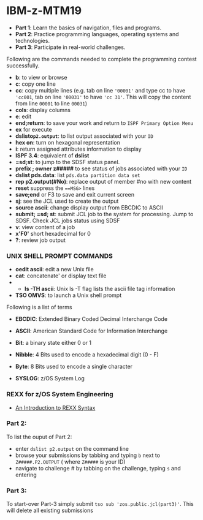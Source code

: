 # IBM-z-MTM19

- **Part 1**: Learn the basics of navigation, files and programs.
- **Part 2**: Practice programming languages, operating systems and technologies.
- **Part 3**: Participate in real-world challenges.


Following are the commands needed to complete the programming contest successfully.

- **b**: to view or browse
- **c**: copy one line
- **cc**: copy multiple lines (e.g. tab on line `'00001'` and type cc to have `'cc001`, tab on line `'00031'` to have `'cc 31'`. This will copy the content from line `00001` to line `00031`)
- **cols**: display columns
- **e**: edit
- **end;return**: to save your work and return to `ISPF Primary Option Menu`
- **ex** for execute
- **dslisto`p2.output`**: to list output associated with your `ID`
- **hex on**: turn on hexagonal representation
- **i**: return assigned attributes information to display
- **ISPF 3.4**: equivalent of **dslist**
- **=sd;st**: to jump to the SDSF status panel.
- **prefix ; owner z#####** to see status of jobs associated with your `ID`
- **dslist pds.data**: list `pds.data partition data set`
- **rep p2.output(#No)**: replace output of member #no with new content 
- **reset** suppress the `==MSG>` lines
- **save;end** or F3 to save and exit current screen
- **sj**: see the JCL used to create the output
- **source ascii**: change display output from EBCDIC to ASCII
- **submit; =sd; st**: submit JCL job to the system for processing. Jump to SDSF. Check JCL jobs status using SDSF
- **v**: view content of a job
- **x'F0'** short hexadecimal for 0
- **?**: review job output

### UNIX SHELL PROMPT COMMANDS

- **oedit ascii**: edit a new Unix file 
- **cat**: concatenate' or display text file
- - **ls -TH ascii**: Unix ls -T flag lists the ascii file tag information 
- **TSO OMVS**: to launch a Unix shell prompt

Following is a list of terms

- **EBCDIC**: Extended Binary Coded Decimal Interchange Code

- **ASCII**: American Standard Code for Information Interchange
- **Bit**: a binary state either 0 or 1
- **Nibble**: 4 Bits used to encode a hexadecimal digit (0 - F)
- **Byte**: 8 Bits used to encode a single character
- **SYSLOG**:  z/OS System Log

### REXX for z/OS System Engineering

- [An Introduction to REXX Syntax](https://en.wikibooks.org/wiki/Rexx_Programming/Introduction/syntax)

### Part 2:

To list the ouput of Part 2: 
- enter `dslist p2.output` on the command line 
- browse your submissions by tabbing and typing `b` next to `Z#####.P2.OUTPUT` ( where `Z#####` is your ID)
- navigate to challenge # by tabbing on the challenge, typing `s` and entering

### Part 3:

To start-over Part-3 simply submit `tso sub 'zos.public.jcl(part3)'`. This will delete all existing submissions


